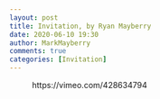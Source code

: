 ```yaml
---
layout: post
title: Invitation, by Ryan Mayberry
date: 2020-06-10 19:30
author: MarkMayberry
comments: true
categories: [Invitation]
---
```

<!-- wp:core-embed/vimeo {"url":"https://vimeo.com/428634794","type":"video","providerNameSlug":"vimeo","className":"wp-embed-aspect-4-3 wp-has-aspect-ratio"} -->
<figure class="wp-block-embed-vimeo wp-block-embed is-type-video is-provider-vimeo wp-embed-aspect-4-3 wp-has-aspect-ratio"><div class="wp-block-embed__wrapper">
https://vimeo.com/428634794
</div></figure>
<!-- /wp:core-embed/vimeo -->
